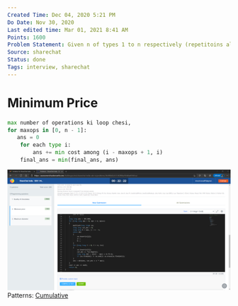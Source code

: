 ```yaml
---
Created Time: Dec 04, 2020 5:21 PM
Do Date: Nov 30, 2020
Last edited time: Mar 01, 2021 8:41 AM
Points: 1600
Problem Statement: Given n of types 1 to n respectively (repetitoins allowed). Each type having cost a_i. You can do an operation such as change type of items i to i + 1 (cyclically) (the cost remains the same) with a cost x. Find the minimum possible cost to by all types of items?
Source: sharechat
Status: done
Tags: interview, sharechat
---
```


# Minimum Price

```python
max number of operations ki loop chesi, 
for maxops in [0, n - 1]:
   ans = 0
    for each type i:
        ans += min cost among (i - maxops + 1, i)
    final_ans = min(final_ans, ans)
```
![Minimum%20Price%209e454db95b584fbfa8600a71c8d6cf2c/Untitled.png](Minimum%20Price%209e454db95b584fbfa8600a71c8d6cf2c/Untitled.png)
Patterns: [Cumulative](Cumulative.md)